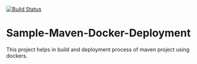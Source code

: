 [![Build Status](https://travis-ci.org/VV-MANOJ/Sample-Maven-Docker-Deployment.svg?branch=master)](https://travis-ci.org/VV-MANOJ/Sample-Maven-Docker-Deployment)
# Sample-Maven-Docker-Deployment
This project helps in build and deployment process of maven project using dockers.
